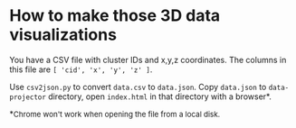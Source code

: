 # How to make those 3D data visualizations

You have a CSV file with cluster IDs and x,y,z coordinates. The columns in this file are `[ 'cid', 'x', 'y', 'z' ]`. 

Use `csv2json.py` to convert `data.csv` to `data.json`. Copy `data.json` to `data-projector` directory, open `index.html` in that directory with a browser*.

*<span style="font-size: small;">Chrome won't work when opening the file from a local disk.</span>
